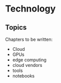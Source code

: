 # Technology

## Topics

Chapters to be written:

* Cloud
* GPUs
* edge computing
* cloud vendors
* tools
* notebooks
